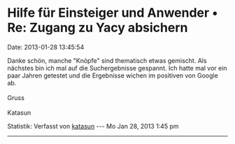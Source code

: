 Hilfe für Einsteiger und Anwender • Re: Zugang zu Yacy absichern
================================================================

Date: 2013-01-28 13:45:54

Danke schön, manche \"Knöpfe\" sind thematisch etwas gemischt. Als
nächstes bin ich mal auf die Suchergebnisse gespannt. Ich hatte mal vor
ein paar Jahren getestet und die Ergebnisse wichen im positiven von
Google ab.\
\
Gruss\
\
Katasun

Statistik: Verfasst von
[katasun](http://forum.yacy-websuche.de/memberlist.php?mode=viewprofile&u=8873)
--- Mo Jan 28, 2013 1:45 pm

------------------------------------------------------------------------
